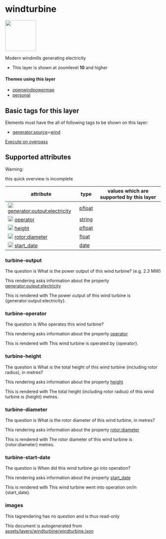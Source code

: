 

 windturbine 
=============



<img src='https://mapcomplete.osm.be/./assets/themes/openwindpowermap/wind_turbine.svg' height="100px"> 

Modern windmills generating electricity






  - This layer is shown at zoomlevel **10** and higher




#### Themes using this layer 





  - [openwindpowermap](https://mapcomplete.osm.be/openwindpowermap)
  - [personal](https://mapcomplete.osm.be/personal)




 Basic tags for this layer 
---------------------------



Elements must have the all of following tags to be shown on this layer:



  - <a href='https://wiki.openstreetmap.org/wiki/Key:generator:source' target='_blank'>generator:source</a>=<a href='https://wiki.openstreetmap.org/wiki/Tag:generator:source%3Dwind' target='_blank'>wind</a>


[Execute on overpass](http://overpass-turbo.eu/?Q=%5Bout%3Ajson%5D%5Btimeout%3A90%5D%3B(%20%20%20%20nwr%5B%22generator%3Asource%22%3D%22wind%22%5D(%7B%7Bbbox%7D%7D)%3B%0A)%3Bout%20body%3B%3E%3Bout%20skel%20qt%3B)



 Supported attributes 
----------------------



Warning: 

this quick overview is incomplete



attribute | type | values which are supported by this layer
----------- | ------ | ------------------------------------------
[<img src='https://mapcomplete.osm.be/assets/svg/statistics.svg' height='18px'>](https://taginfo.openstreetmap.org/keys/generator:output:electricity#values) [generator:output:electricity](https://wiki.openstreetmap.org/wiki/Key:generator:output:electricity) | [pfloat](../SpecialInputElements.md#pfloat) | 
[<img src='https://mapcomplete.osm.be/assets/svg/statistics.svg' height='18px'>](https://taginfo.openstreetmap.org/keys/operator#values) [operator](https://wiki.openstreetmap.org/wiki/Key:operator) | [string](../SpecialInputElements.md#string) | 
[<img src='https://mapcomplete.osm.be/assets/svg/statistics.svg' height='18px'>](https://taginfo.openstreetmap.org/keys/height#values) [height](https://wiki.openstreetmap.org/wiki/Key:height) | [pfloat](../SpecialInputElements.md#pfloat) | 
[<img src='https://mapcomplete.osm.be/assets/svg/statistics.svg' height='18px'>](https://taginfo.openstreetmap.org/keys/rotor:diameter#values) [rotor:diameter](https://wiki.openstreetmap.org/wiki/Key:rotor:diameter) | [float](../SpecialInputElements.md#float) | 
[<img src='https://mapcomplete.osm.be/assets/svg/statistics.svg' height='18px'>](https://taginfo.openstreetmap.org/keys/start_date#values) [start_date](https://wiki.openstreetmap.org/wiki/Key:start_date) | [date](../SpecialInputElements.md#date) | 




### turbine-output 



The question is  What is the power output of this wind turbine? (e.g. 2.3 MW)

This rendering asks information about the property  [generator:output:electricity](https://wiki.openstreetmap.org/wiki/Key:generator:output:electricity) 

This is rendered with  The power output of this wind turbine is {generator:output:electricity}.





### turbine-operator 



The question is  Who operates this wind turbine?

This rendering asks information about the property  [operator](https://wiki.openstreetmap.org/wiki/Key:operator) 

This is rendered with  This wind turbine is operated by {operator}.





### turbine-height 



The question is  What is the total height of this wind turbine (including rotor radius), in metres?

This rendering asks information about the property  [height](https://wiki.openstreetmap.org/wiki/Key:height) 

This is rendered with  The total height (including rotor radius) of this wind turbine is {height} metres.





### turbine-diameter 



The question is  What is the rotor diameter of this wind turbine, in metres?

This rendering asks information about the property  [rotor:diameter](https://wiki.openstreetmap.org/wiki/Key:rotor:diameter) 

This is rendered with  The rotor diameter of this wind turbine is {rotor:diameter} metres.





### turbine-start-date 



The question is  When did this wind turbine go into operation?

This rendering asks information about the property  [start_date](https://wiki.openstreetmap.org/wiki/Key:start_date) 

This is rendered with  This wind turbine went into operation on/in {start_date}.





### images 



This tagrendering has no question and is thus read-only

 

This document is autogenerated from [assets/layers/windturbine/windturbine.json](https://github.com/pietervdvn/MapComplete/blob/develop/assets/layers/windturbine/windturbine.json)